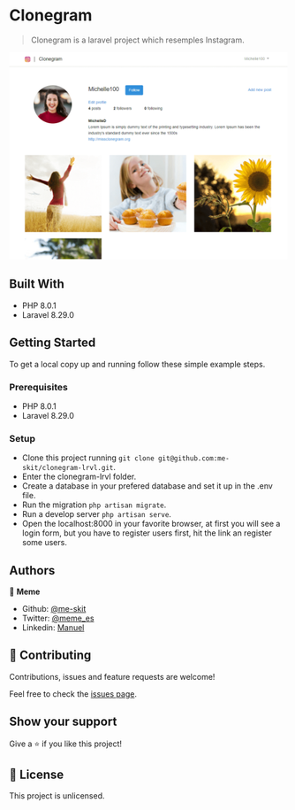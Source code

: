 # Clonegram

> Clonegram is a laravel project which resemples Instagram.

![screenshot](./screenshot.png)

## Built With

- PHP 8.0.1
- Laravel 8.29.0

## Getting Started

To get a local copy up and running follow these simple example steps.

### Prerequisites

- PHP 8.0.1
- Laravel 8.29.0

### Setup

- Clone this project running `git clone git@github.com:me-skit/clonegram-lrvl.git`.
- Enter the clonegram-lrvl folder.
- Create a database in your prefered database and set it up in the .env file.
- Run the migration `php artisan migrate`.
- Run a develop server `php artisan serve`.
- Open the localhost:8000 in your favorite browser, at first you will see a login form, but you have to register users first, hit the link an register some users.

## Authors

👤 **Meme**

- Github: [@me-skit](https://github.com/me-skit)
- Twitter: [@meme_es](https://twitter.com/meme_es)
- Linkedin: [Manuel](https://www.linkedin.com/in/manuel-elias/)

## 🤝 Contributing

Contributions, issues and feature requests are welcome!

Feel free to check the [issues page](https://github.com/me-skit/clonegram-lrvl/issues).

## Show your support

Give a ⭐️ if you like this project!


## 📝 License

This project is unlicensed.
